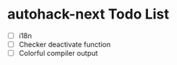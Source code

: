 # autohack-next Todo List

- [ ] i18n
- [ ] Checker deactivate function
- [ ] Colorful compiler output
